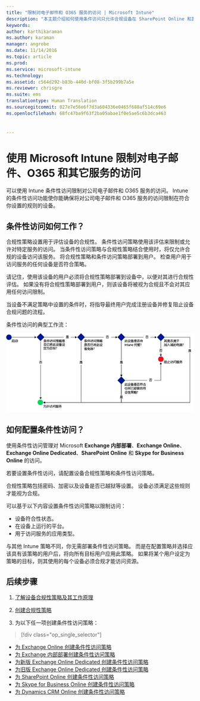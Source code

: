 ```yaml
---
title: "限制对电子邮件和 O365 服务的访问 | Microsoft Intune"
description: "本主题介绍如何使用条件访问只允许合规设备在 SharePoint Online 和其他服务上访问公司电子邮件和公司数据。"
keywords: 
author: karthikaraman
ms.author: karaman
manager: angrobe
ms.date: 11/14/2016
ms.topic: article
ms.prod: 
ms.service: microsoft-intune
ms.technology: 
ms.assetid: c564d292-b83b-440d-bf08-3f5b299b7a5e
ms.reviewer: chrisgre
ms.suite: ems
translationtype: Human Translation
ms.sourcegitcommit: 027e7e56e6f7d3a604336e0465f688af514c69e6
ms.openlocfilehash: 68fc47ba9f63f2ba05abae1f0e5ae5c6b3dca463


---
```


# <a name="restrict-access-to-email-o365-and-other-services-with-microsoft-intune"></a>使用 Microsoft Intune 限制对电子邮件、O365 和其它服务的访问
可以使用 Intune 条件性访问限制对公司电子邮件和 O365 服务的访问。 Intune 的条件性访问功能使你能确保将对公司电子邮件和 O365 服务的访问限制在符合你设置的规则的设备。
## <a name="how-does-conditional-access-work"></a>条件性访问如何工作？
合规性策略设置用于评估设备的合规性。 条件性访问策略使用该评估来限制或允许对特定服务的访问。 当条件性访问策略与合规性策略结合使用时，将仅允许合规的设备访问该服务。 将合规性策略和条件访问策略部署到用户。 检查用户用于访问服务的任何设备是否符合策略。

请记住，使用该设备的用户必须将合规性策略部署到设备中，以便对其进行合规性评估。
如果没有将合规性策略部署到用户，则该设备将被视为合规且不会对其应用任何访问限制。

当设备不满足策略中设置的条件时，将指导最终用户完成注册设备并修复阻止设备合规问题的流程。

条件性访问的典型工作流：

![图示显示了用于确定允许还是阻止设备访问服务的决策点](../media/ConditionalAccess4.png)

## <a name="how-to-configure-conditional-access"></a>如何配置条件性访问？
使用条件性访问管理对 Microsoft **Exchange 内部部署**、**Exchange Online**、**Exchange Online Dedicated**、**SharePoint Online** 和 **Skype for Business Online** 的访问。

若要设置条件性访问，请配置设备合规性策略和条件性访问策略。

合规性策略包括密码、加密以及设备是否已越狱等设置。 设备必须满足这些规则才能视为合规。

可以基于以下内容设置条件性访问策略以限制访问：
- 设备符合性状态。
- 在设备上运行的平台。
- 用于访问服务的应用类型。

与其他 Intune 策略不同，你无需部署条件性访问策略。 而是在配置策略并选择应该具有该策略的用户后，将向所有目标用户应用此策略。 如果将某个用户设定为策略的目标，则其使用的每个设备必须合规才能访问资源。


## <a name="next-steps"></a>后续步骤
1. [了解设备合规性策略及其工作原理](introduction-to-device-compliance-policies-in-microsoft-intune.md)

2. [创建合规性策略](create-a-device-compliance-policy-in-microsoft-intune.md)

2.  为以下任一项创建条件性访问策略：
> [!div class="op_single_selector"]
  - [为 Exchange Online 创建条件性访问策略](restrict-access-to-exchange-online-with-microsoft-intune.md)
  - [为 Exchange 内部部署创建条件性访问策略](restrict-access-to-exchange-onpremises-with-microsoft-intune.md)
  - [为新版 Exchange Online Dedicated 创建条件性访问策略](restrict-access-to-exchange-online-with-microsoft-intune.md)
  - [为旧版 Exchange Online Dedicated 创建条件性访问策略](restrict-access-to-exchange-onpremises-with-microsoft-intune.md)
  - [为 SharePoint Online 创建条件性访问策略](restrict-access-to-sharepoint-online-with-microsoft-intune.md)
  - [为 Skype for Business Online 创建条件性访问策略](restrict-access-to-skype-for-business-online-with-microsoft-intune.md)
  - [为 Dynamics CRM Online 创建条件性访问策略](restrict-access-to-dynamics-crm-online-with-microsoft-intune.md)



<!--HONumber=Nov16_HO2-->


